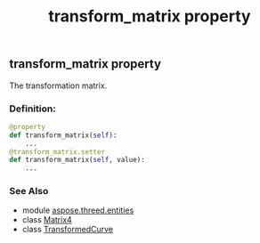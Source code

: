 ﻿---
title: transform_matrix property
second_title: Aspose.3D for Python via .NET API References
description: 
type: docs
weight: 170
url: /python-net/aspose.threed.entities/transformedcurve/transform_matrix/
is_root: false
---

## transform_matrix property


The transformation matrix.
### Definition:
```python
@property
def transform_matrix(self):
    ...
@transform_matrix.setter
def transform_matrix(self, value):
    ...
```

### See Also
* module [aspose.threed.entities](../../)
* class [Matrix4](/3d/python-net/aspose.threed.utilities/matrix4)
* class [TransformedCurve](/3d/python-net/aspose.threed.entities/transformedcurve)
